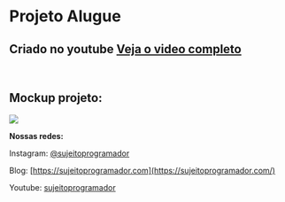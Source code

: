 # Projeto Alugue
## Criado no youtube [Veja o video completo](https://youtu.be/cYz4bVvfPVk)

<br>

## Mockup projeto:
![](https://i.ibb.co/1L91SJv/mockup.png)

**Nossas redes:**

Instagram: [@sujeitoprogramador](https://www.instagram.com/sujeitoprogramador/)

Blog: [https://sujeitoprogramador.com](https://sujeitoprogramador.com/)

Youtube: [sujeitoprogramador](https://www.youtube.com/c/Sujeitoprogramador/)
